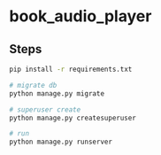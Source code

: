 # book_audio_player

## Steps
```bash
pip install -r requirements.txt

# migrate db
python manage.py migrate

# superuser create
python manage.py createsuperuser

# run
python manage.py runserver
```
